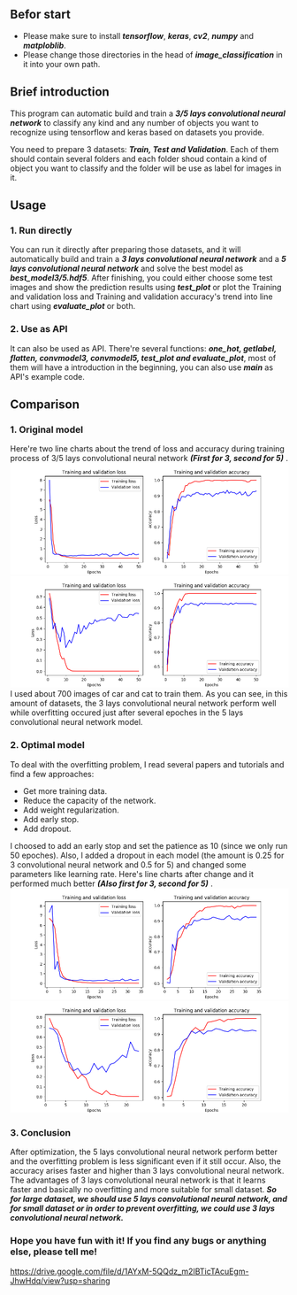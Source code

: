 ## Befor start
* Please make sure to install ***tensorflow***, ***keras***, ***cv2***, ***numpy*** and ***matploblib***.  
* Please change those directories in the head of ***image_classification*** in it into your own path.

## Brief introduction
This program can automatic build and train a ***3/5 lays convolutional neural network*** 
to classify any kind and any number of objects you want to recognize using tensorflow
and keras based on datasets you provide.  

You need to prepare 3 datasets: ***Train, Test and Validation***.
Each of them should contain several folders and each folder shoud contain a kind of object
you want to classify and the folder will be use as label for images in it. 

## Usage  
### 1. Run directly  
You can run it directly after preparing those datasets, and it will automatically build and train a
***3 lays convolutional neural network*** and a ***5 lays convolutional neural network*** and solve the best model as ***best_model3/5.hdf5***. After finishing, you could either choose some
test images and show the prediction results using ***test_plot*** or plot the Training and validation loss and Training and validation accuracy's trend into line chart using ***evaluate_plot*** or both.
### 2. Use as API
It can also be used as API. There're several functions: ***one_hot, getlabel, flatten, convmodel3, convmodel5, test_plot and evaluate_plot***, most of them will have a introduction in the beginning, you can also use ***main***
as API's example code.

## Comparison
### 1. Original model
Here're two line charts about the trend of loss and accuracy during training process of 3/5 lays convolutional neural network ***(First for 3, second for 5)*** .
![image](https://github.com/XiangkunYe/EC601_Deep-Learning/blob/master/Chart/Original_Chart3.png)
![image](https://github.com/XiangkunYe/EC601_Deep-Learning/blob/master/Chart/Original_Chart5.png)
I used about 700 images of car and cat to train them. As you can see, in this amount of datasets, the 3 lays convolutional neural network perform well while overfitting occured just after several epoches in the 5 lays convolutional neural network model.
### 2. Optimal model
To deal with the overfitting problem, I read several papers and tutorials and find a few approaches:
* Get more training data.
* Reduce the capacity of the network.
* Add weight regularization.
* Add early stop.
* Add dropout.    
  
I choosed to add an early stop and set the patience as 10 (since we only run 50 epoches). Also, I added a dropout in each model (the amount is 0.25 for 3 convolutional neural network and 0.5 for 5) and changed some parameters like learning rate. Here's line charts after change and it performed much better ***(Also first for 3, second for 5)*** .
![image](https://github.com/XiangkunYe/EC601_Deep-Learning/blob/master/Chart/Optimal_Chart3.png)
![image](https://github.com/XiangkunYe/EC601_Deep-Learning/blob/master/Chart/Optimal_Chart5.png)
### 3. Conclusion
After optimization, the 5 lays convolutional neural network perform better and the overfitting problem is less significant even if it still occur. Also, the accuracy arises faster and higher than 3 lays convolutional neural network. The advantages of 3 lays convolutional neural network is that it learns faster and basically no overfitting and more suitable for small dataset. ***So for large dataset, we should use 5 lays convolutional neural network, and for small dataset or in order to prevent overfitting, we could use 3 lays convolutional neural network.***

### Hope you have fun with it! If you find any bugs or anything else, please tell me!

https://drive.google.com/file/d/1AYxM-5QQdz_m2IBTicTAcuEgm-JhwHdq/view?usp=sharing

